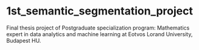 # 1st_semantic_segmentation_project
Final thesis project of Postgraduate specialization program: Mathematics expert in data analytics and machine learning at Eotvos Lorand University, Budapest HU.
